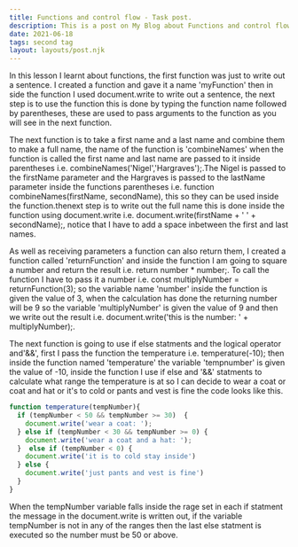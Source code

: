 ```yaml
---
title: Functions and control flow - Task post.
description: This is a post on My Blog about Functions and control flow - Task post.
date: 2021-06-18
tags: second tag
layout: layouts/post.njk
---
```

In this lesson I learnt about functions, the first function was just to write out a sentence. I created a function and gave it a name 'myFunction' then in side the function I used document.write to write out a sentence, the next step is to use the function this is done by typing the function name followed by parentheses, these are used to pass arguments to the function as you will see in the next function.

The next function is to take a first name and a last name and combine them to make a full name, the name of the function is 'combineNames' when the function is called the first name and last name are passed to it inside parentheses i.e. combineNames('Nigel','Hargraves');.The Nigel is passed to the firstName parameter and the Hargraves is passed to the lastName parameter inside the functions parentheses i.e. function combineNames(firstName, secondName), this so they can be used inside the function.thenext step is to write out the full name this is done inside the function using document.write i.e. document.write(firstName + ' ' + secondName);, notice that I have to add a space inbetween the first and last names.

As well as receiving parameters a function can also return them, I created a function called 'returnFunction' and inside the function I am going to square a number and return the result i.e. return number * number;. To call the function I have to pass it a number i.e. const multiplyNumber = returnFunction(3); so the variable name 'number' inside the function is given the value of 3, when the calculation has done the returning number will be 9 so the variable 'multiplyNumber' is given the value of 9 and then we write out the result i.e. document.write('this is the number: ' + multiplyNumber);.

The next function is going to use if else statments and the logical operator and'&&', first I pass the function the temperature i.e. temperature(-10); then inside the function named 'temperature' the variable 'tempnumber' is given the value of -10, inside the function I use if else and '&&' statments to calculate what range the temperature is at so I can decide to wear a coat or coat and hat or it's to cold or pants and vest is fine the code looks like this.

``` js
function temperature(tempNumber){
  if (tempNumber < 50 && tempNumber >= 30)  {
    document.write('wear a coat: ');
  } else if (tempNumber < 30 && tempNumber >= 0) {
    document.write('wear a coat and a hat: ');
  }  else if (tempNumber < 0) {
    document.write('it is to cold stay inside')
  } else {
    document.write('just pants and vest is fine')
  }
}
```

When the tempNumber variable falls inside the rage set in each if statment the message in the document.write is written out, if the variable tempNumber is not in any of the ranges then the last else statment is executed so the number must be 50 or above.
